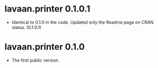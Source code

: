 # lavaan.printer 0.1.0.1

- Identical to 0.1.0 in the code.
  Updated only the Readme page on CRAN
  status. (0.1.0.1)

# lavaan.printer 0.1.0

- The first public version.
